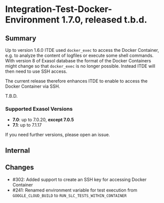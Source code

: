 # Integration-Test-Docker-Environment 1.7.0, released t.b.d.

## Summary

Up to version 1.6.0 ITDE used `docker_exec` to access the Docker Container, e.g. to analyze the content of logfiles or execute some shell commands. With version 8 of Exasol database the format of the Docker Containers might change so that `docker_exec` is no longer possible. Instead ITDE will then need to use SSH access.

The current release therefore enhances ITDE to enable to access the Docker Container via SSH.

T.B.D.

### Supported Exasol Versions

* **7.0**: up to 7.0.20, **except 7.0.5**
* **7.1**: up to 7.1.17

If you need further versions, please open an issue.

## Internal

## Changes

* #302: Added support to create an SSH key for accessing Docker Container
* #241: Renamed environment variable for test execution from `GOOGLE_CLOUD_BUILD` to `RUN_SLC_TESTS_WITHIN_CONTAINER`
